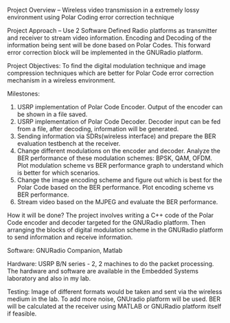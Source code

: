Project Overview – Wireless video transmission in a extremely lossy environment using Polar Coding error correction technique

Project Approach – Use 2 Software Defined Radio platforms as transmitter and receiver to stream video information. Encoding and Decoding of the information being sent will be done based on Polar Codes. This forward error correction block will be implemented in the GNURadio platform.

Project Objectives: To find the digital modulation technique and image compression techniques which are better for Polar Code error correction mechanism in a wireless environment. 

Milestones: 
1. USRP implementation of Polar Code Encoder. Output of the encoder can be shown in a file saved.
2. USRP implementation of Polar Code Decoder. Decoder input can be fed from a file, after decoding, information will be generated. 
3. Sending information via SDRs(wireless interface) and prepare the BER evaluation testbench at the receiver.
4. Change different modulations on the encoder and decoder. Analyze the BER performance of these modulation schemes: BPSK, QAM, OFDM. 
Plot modulation scheme vs BER performance graph to understand which is better for which scenarios.
5. Change the image encoding scheme and figure out which is best for the Polar Code based on the BER performance. Plot encoding scheme vs BER performance.
6. Stream video based on the MJPEG and evaluate the BER performance.

How it will be done? The project involves writing a C++ code of the Polar Code encoder and decoder targeted for the GNURadio platform. Then arranging the blocks of digital modulation scheme in the GNURadio platform to send information and receive information. 

Software: GNURadio Companion, Matlab 

Hardware: USRP B/N series - 2, 2 machines to do the packet processing. 
The hardware and software are available in the Embedded Systems laboratory and also in my lab. 

Testing: Image of different formats would be taken and sent via the wireless medium in the lab. To add more noise, GNUradio platform will be used. BER will be calculated at the receiver using MATLAB or GNURadio platform itself if feasible.
